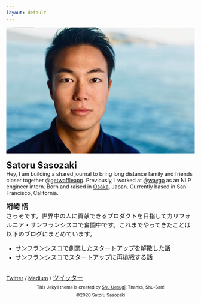```yaml
---
layout: default
---
```

<img class="roundrect" src="images/warm_rectangle.jpeg" alt="Satoru Sasozaki">
<meta name="p:domain_verify" content="baead29bca41d8a04882e12d264019d6"/>
<script src="https://cdn.jsdelivr.net/npm/mailtoui@1.0.1/dist/mailtoui-min.js"></script>

<strong><font size="5">Satoru Sasozaki</font></strong><br>
Hey, I am building a shared journal to bring long distance family and friends closer together @<a href="https://www.getwaffle.app/" target="\_blank">getwaffleapp</a>. Previously, I worked at @<a href="http://blog.waygoapp.com/why-evaluating-machine-translation-quality-is-hard/" target="\_blank">waygo</a> as an NLP engineer intern.
Born and raised in <a href="https://www.youtube.com/watch?v=Aq2HS2pviD8&t=48s" target="\_blank">Osaka</a>, Japan. Currently based in San Francisco, California.

<strong><font size="4">哘崎 悟</font></strong><br><font size="3">
さっそです。世界中の人に貢献できるプロダクトを目指してカリフォルニア・サンフランシスコで奮闘中です。これまでやってきたことは以下のブログにまとめています。<br></font>
* <font size="3"><a href="https://note.mu/sa10r/n/n996cbc7eb0cb" target="\_blank">サンフランシスコで創業したスタートアップを解散した話</a></font>
* <font size="3"><a href="https://note.com/sa10r/n/n2e88032906cb" target="\_blank">サンフランシスコでスタートアップに再挑戦する話</a></font>

<br>
<a href="https://twitter.com/ssasozaki">Twitter</a> / <a href="https://medium.com/@satorusasozaki">Medium</a> / <font size="3"><a href="https://twitter.com/satorusasozaki"> ツイッター </a></font>

<center><sub>This Jekyll theme is created by <a href="http://chibicode.com/" target="\_blank">Shu Uesugi</a>. Thanks, Shu-San!</sub></center>

<center><sub> ©2020 Satoru Sasozaki </sub></center>
